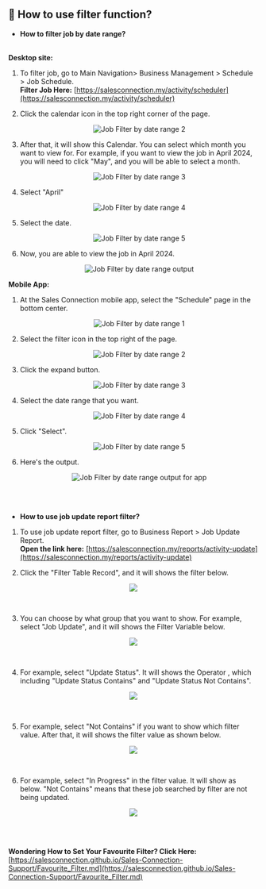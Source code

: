 
## 🧾 How to use filter function?

- **How to filter job by date range?**<br><br>

**Desktop site:**<br>

 1. To filter job, go to Main Navigation> Business Management > Schedule > Job Schedule.<br>
   **Filter Job Here:** [https://salesconnection.my/activity/scheduler](https://salesconnection.my/activity/scheduler)

 2. Click the calendar icon in the top right corner of the page.

    <p align="center">
       <img src="img/Job_Filter_by_date_range_step_2.png" alt="Job Filter by date range 2">
    </p>

 3. After that, it will show this Calendar. You can select which month you want to view for. For example, if you want to view the job in April 2024, you will need to click "May", and you will be able to select a month.

    <p align="center">
      <img src="img/Job_Filter_by_date_range_step_3.png" alt="Job Filter by date range 3">
    </p>   

 4. Select "April"

    <p align="center">
      <img src="img/Job_Filter_by_date_range_step_4.png" alt="Job Filter by date range 4">
    </p>

 5. Select the date.

    <p align="center">
      <img src="img/Job_Filter_by_date_range_step_5.png" alt="Job Filter by date range 5">
    </p>

 6. Now, you are able to view the job in April 2024.

    <p align="center">
      <img src="img/Job_Filter_by_date_range_output.png" alt="Job Filter by date range output">
    </p>

**Mobile App:**<br>
  1. At the Sales Connection mobile app, select the "Schedule" page in the bottom center.

     <p align="center">
       <img src="img/App_Job_Filter_by_date_range_step_1.png" alt="Job Filter by date range 1">
     </p>
     
  2. Select the filter icon in the top right of the page.<br>

     <p align="center">
       <img src="img/App_Job_Filter_by_date_range_step_2.png" alt="Job Filter by date range 2">
     </p>

  3. Click the expand button.

     <p align="center">
       <img src="img/App_Job_Filter_by_date_range_step_3.png" alt="Job Filter by date range 3">
     </p>

  4. Select the date range that you want.

     <p align="center">
       <img src="img/App_Job_Filter_by_date_range_step_4.png" alt="Job Filter by date range 4">
     </p>

  5. Click "Select".

     <p align="center">
       <img src="img/App_Job_Filter_by_date_range_step_5.png" alt="Job Filter by date range 5">
     </p>

  6. Here's the output.

     <p align="center">
       <img src="img/App_Job_Filter_by_date_range_output.png" alt="Job Filter by date range output for app">
     </p>
     <br><br>

- **How to use job update report filter?**<br>

1. To use job update report filter, go to Business Report > Job Update Report.<br>
   **Open the link here:** [https://salesconnection.my/reports/activity-update](https://salesconnection.my/reports/activity-update)

2. Click the "Filter Table Record", and it will shows the filter below.

<p align="center">
    <img src="https://github.com/SalesConnection/support-docs/blob/main/static/img/edited/Job%20Update%20Report%20edited%20step%201.png">
  </p><br>

3. You can choose by what group that you want to show. For example, select "Job Update", and it will shows the Filter Variable below.<br>

<p align="center">
    <img src="https://github.com/SalesConnection/support-docs/blob/main/static/img/edited/Job%20Update%20Report%20edited%20step%202%20.png">
  </p><br>

4. For example, select "Update Status". It will shows the Operator , which including "Update Status Contains" and "Update Status Not Contains".

 <p align="center">
    <img src="https://github.com/SalesConnection/support-docs/blob/main/static/img/edited/Job%20Update%20Report%20edited%20step%203.png">
  </p><br>

5. For example, select "Not Contains" if you want to show which filter value. After that, it will shows the filter value as shown below.

 <p align="center">
    <img src="https://github.com/SalesConnection/support-docs/blob/main/static/img/edited/Job%20Update%20Report%20edited%20Step%204.png">
  </p><br>

6. For example, select "In Progress" in the filter value. It will show as below. "Not Contains" means that these job searched by filter are not being updated.

 <p align="center">
    <img src="https://github.com/SalesConnection/support-docs/blob/main/static/img/edited/Job%20Update%20Report%20edited%20Step%205.png">
  </p><br><br>

**Wondering How to Set Your Favourite Filter? Click Here:** [https://salesconnection.github.io/Sales-Connection-Support/Favourite_Filter.md](https://salesconnection.github.io/Sales-Connection-Support/Favourite_Filter.md)
